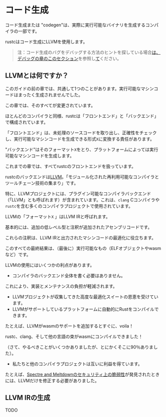 # <!--Code generation--> コード生成

<!--Code generation or "codegen"is the part of the compiler that actually generates an executable binary.-->
コード生成または "codegen"は、実際に実行可能なバイナリを生成するコンパイラの一部です。
<!--rustc uses LLVM for code generation.-->
rustcはコード生成にLLVMを使用します。

> <!--NOTE: If you are looking for hints on how to debug code generation bugs, please see [this section of the debugging chapter][debug].-->
> 注：コード生成のバグをデバッグする方法のヒントを探している場合[は、デバッグの章のこのセクション][debug]を参照し[て][debug]ください。

[debug]: compiler-debugging.html#debugging-llvm

## <!--What is LLVM?--> LLVMとは何ですか？

<!--All of the preceeding chapters of this guide have one thing in common: we never generated any executable machine code at all!-->
このガイドの前の章では、共通して1つのことがあります。実行可能なマシンコードはまったく生成されませんでした。
<!--With this chapter, all of that changes.-->
この章では、そのすべてが変更されています。

<!--Like most compilers, rustc is composed of a "frontend"and a "backend".-->
ほとんどのコンパイラと同様、rustcは「フロントエンド」と「バックエンド」で構成されています。
<!--The "frontend"is responsible for taking raw source code, checking it for correctness, and getting it into a format `X` from which we can generate executable machine code.-->
「フロントエンド」は、未処理のソースコードを取り出し、正確性をチェックし、実行可能なマシンコードを生成できる形式`X`に変換する責任があります。
<!--The "backend"then takes that format `X` and produces (possibly optimized) executable machine code for some platform.-->
"バックエンド"はそのフォーマット`X`をとり、プラットフォームによっては実行可能なマシンコードを生成します。
<!--All of the previous chapters deal with rustc's frontend.-->
これまでの章では、すべてrustcのフロントエンドを扱っています。

<!--rustc's backend is [LLVM](https://llvm.org), "a collection of modular and reusable compiler and toolchain technologies".-->
rustcのバックエンドは[LLVM](https://llvm.org)。「モジュール化された再利用可能なコンパイラとツールチェーン技術の集まり」です。
<!--In particular, the LLVM project contains a pluggable compiler backend (also called "LLVM"), which is used by many compiler projects, including the `clang` C compiler and our beloved `rustc`.-->
特に、LLVMプロジェクトには、プラグイン可能なコンパイラバックエンド（「LLVM」とも呼ばれます）が含まれています。これは、`clang` Cコンパイラや`rustc`を含む多くのコンパイラプロジェクトで使用されています。

<!--LLVM's "format `X` "is called LLVM IR.-->
LLVMの「フォーマット`X` 」はLLVM IRと呼ばれます。
<!--It is basically assembly code with additional low-level types and annotations added.-->
基本的には、追加の低レベル型と注釈が追加されたアセンブリコードです。
<!--These annotations are helpful for doing optimizations on the LLVM IR and outputed machine code.-->
これらの注釈は、LLVM IRと出力されたマシンコードの最適化に役立ちます。
<!--The end result of all this is (at long last) something executable (eg an ELF object or wasm).-->
このすべての最終結果は、（最後に）実行可能なもの（ELFオブジェクトやwasmなど）です。

<!--There are a few benefits to using LLVM:-->
LLVMの使用にはいくつかの利点があります。

- <!--We don't have to write a whole compiler backend.-->
   コンパイラのバックエンド全体を書く必要はありません。
<!--This reduces implementation and maintainance burden.-->
   これにより、実装とメンテナンスの負担が軽減されます。
- <!--We benefit from the large suite of advanced optimizations that the LLVM project has been collecting.-->
   LLVMプロジェクトが収集してきた高度な最適化スイートの恩恵を受けています。
- <!--We automatically can compile Rust to any of the platforms for which LLVM has support.-->
   LLVMがサポートしているプラ​​ットフォームに自動的にRustをコンパイルできます。
<!--For example, as soon as LLVM added support for wasm, voila!-->
   たとえば、LLVMがwasmのサポートを追加するとすぐに、voila！
<!--rustc, clang, and a bunch of other languages were able to compile to wasm!-->
   rustc、clang、そして他の言語の束がwasmにコンパイルできました！
<!--(Well, there was some extra stuff to be done, but we were 90% there anyway).-->
   （さて、やるべきことがいくつかありましたが、とにかくそこに90％ありました）。
- <!--We and other compiler projects benefit from each other.-->
   私たちと他のコンパイラプロジェクトは互いに利益を得ています。
<!--For example, when the [Spectre and Meltdown security vulnerabilities][spectre] were discovered, only LLVM needed to be patched.-->
   たとえば、[Spectre and Meltdownのセキュリティ上の脆弱性][spectre]が発見されたときには、LLVMだけを修正する必要がありました。

[spectre]: https://meltdownattack.com/

## <!--Generating LLVM IR--> LLVM IRの生成

<!--TODO-->
TODO
